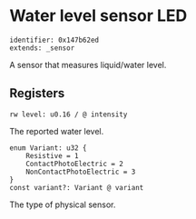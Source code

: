 # Water level sensor LED

    identifier: 0x147b62ed
    extends: _sensor

A sensor that measures liquid/water level.

## Registers

    rw level: u0.16 / @ intensity

The reported water level.

    enum Variant: u32 {
        Resistive = 1
        ContactPhotoElectric = 2
        NonContactPhotoElectric = 3
    }
    const variant?: Variant @ variant

The type of physical sensor.

